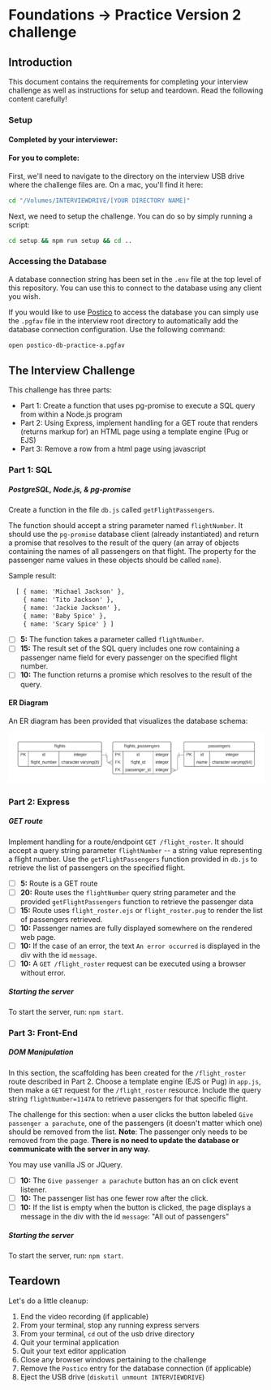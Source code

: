 # Foundations -> Practice Version 2 challenge

## Introduction

This document contains the requirements for completing your interview challenge as well as instructions for setup and teardown. Read the following content carefully!

### Setup

#### Completed by your interviewer:


#### For you to complete:
First, we'll need to navigate to the directory on the interview USB drive where the challenge files are. On a mac, you'll find it here:

```sh
cd "/Volumes/INTERVIEWDRIVE/[YOUR DIRECTORY NAME]"
```

Next, we need to setup the challenge. You can do so by simply running a script:

```sh
cd setup && npm run setup && cd ..
```

### Accessing the Database

A database connection string has been set in the `.env` file at the top level of this repository. You can use this to connect to the database using any client you wish.

If you would like to use [Postico](https://eggerapps.at/postico) to access the database you can simply use the `.pgfav` file in the interview root directory to automatically add the database connection configuration. Use the following command:

```sh
open postico-db-practice-a.pgfav
```

## The Interview Challenge

This challenge has three parts:

- Part 1: Create a function that uses pg-promise to execute a SQL query from within a Node.js program
- Part 2: Using Express, implement handling for a GET route that renders (returns markup for) an HTML page using a template engine (Pug or EJS)
- Part 3: Remove a row from a html page using javascript

### Part 1: SQL

##### PostgreSQL, Node.js, & pg-promise

Create a function in the file `db.js` called `getFlightPassengers`.

The function should accept a string parameter named `flightNumber`. It should use the `pg-promise` database client (already instantiated) and return a promise that resolves to the result of the query (an array of objects containing the names of all passengers on that flight. The property for the passenger name values in these objects should be called `name`).

Sample result:

```
  [ { name: 'Michael Jackson' },
    { name: 'Tito Jackson' },
    { name: 'Jackie Jackson' },
    { name: 'Baby Spice' },
    { name: 'Scary Spice' } ]
```

- [ ] __5:__ The function takes a parameter called `flightNumber`.
- [ ] __15:__ The result set of the SQL query includes one row containing a passenger name field for every passenger on the specified flight number.
- [ ] __10:__ The function returns a promise which resolves to the result of the query.

#### ER Diagram

An ER diagram has been provided that visualizes the database schema:

![ER Diagram](/part-1/flights_ERD.png)

### Part 2: Express

##### GET route

Implement handling for a route/endpoint `GET /flight_roster`. It should accept a query string parameter `flightNumber` -- a string value representing a flight number. Use the `getFlightPassengers` function provided in `db.js` to retrieve the list of passengers on the specified flight.

- [ ] __5:__ Route is a GET route
- [ ] __20:__ Route uses the `flightNumber` query string parameter and the provided `getFlightPassengers` function to retrieve the passenger data
- [ ] __15:__ Route uses `flight_roster.ejs` or `flight_roster.pug` to render the list of passengers retrieved.
- [ ] __10:__ Passenger names are fully displayed somewhere on the rendered web page.
- [ ] __10:__ If the case of an error, the text `An error occurred` is displayed in the div with the id `message`.
- [ ] __10:__ A `GET /flight_roster` request can be executed using a browser without error.

##### Starting the server

To start the server, run: `npm start`.

### Part 3: Front-End

##### DOM Manipulation

In this section, the scaffolding has been created for the `/flight_roster` route described in Part 2. Choose a template engine (EJS or Pug) in `app.js`, then make a `GET` request for the `/flight_roster` resource. Include the query string `flightNumber=1147A` to retrieve passengers for that specific flight.

The challenge for this section: when a user clicks the button labeled `Give passenger a parachute`, one of the passengers (it doesn't matter which one) should be removed from the list. __Note__: The passenger only needs to be removed from the page. __There is no need to update the database or communicate with the server in any way.__

You may use vanilla JS or JQuery.

- [ ] __10:__ The `Give passenger a parachute` button has an on click event listener.
- [ ] __10:__ The passenger list has one fewer row after the click.
- [ ] __10:__ If the list is empty when the button is clicked, the page displays a message in the div with the id `message`: "All out of passengers"

##### Starting the server

To start the server, run: `npm start`.

## Teardown

Let's do a little cleanup:

1. End the video recording (if applicable)
2. From your terminal, stop any running express servers
3. From your terminal, `cd` out of the usb drive directory
4. Quit your terminal application
5. Quit your text editor application
6. Close any browser windows pertaining to the challenge
7. Remove the `Postico` entry for the database connection (if applicable)
8. Eject the USB drive (`diskutil unmount INTERVIEWDRIVE`)
